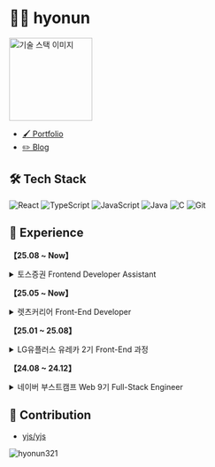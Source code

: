 # 👨‍💻 hyonun

<div align="left">
  <img src="https://github.com/user-attachments/assets/c7d1fca9-61a1-4399-9941-0ae0301c7822" width="150" alt="기술 스택 이미지">
</div>

- [🖌️ Portfolio](https://hyonun321.github.io/2025_portfolio_1/)
- [✏️ Blog](https://velog.io/@hyonun)



## 🛠 Tech Stack
![React](https://img.shields.io/badge/React-61DAFB?style=flat&logo=react&logoColor=black)
![TypeScript](https://img.shields.io/badge/TypeScript-3178C6?style=flat&logo=typescript&logoColor=white)
![JavaScript](https://img.shields.io/badge/JavaScript-F7DF1E?style=flat&logo=javascript&logoColor=black)
![Java](https://img.shields.io/badge/Java-007396?style=flat&logo=java&logoColor=white)
![C](https://img.shields.io/badge/C-A8B9CC?style=flat&logo=c&logoColor=black)
![Git](https://img.shields.io/badge/Git-F05032?style=flat&logo=Git&logoColor=white)

## 🏢 Experience

**【25.08 ~ Now】**
<details>
  <summary>
    토스증권 Frontend Developer Assistant 
  </summary>
  
  > Toss Securities Frontend Developer Assistant

### 💽 S3 Object Storage Browser
> A web-based file explorer for S3-compatible object storage systems like Ceph

**프로젝트 소개**: 
S3 API를 따르는 오브젝트 스토리지를 콘솔이나 CLI가 아닌 브라우저에서 폴더·파일처럼 탐색하고 관리할 수 있는 웹 UI 서비스입니다.

**담당 업무:**
- 사내 직원 대상 S3 Object Storage 브라우저 설계 및 개발 (팀별 접근 권한 기반 데이터 조회 최적화)
- 기존 콘솔 기반 탐색의 불편함 해소를 위한 UI/UX 개선 및 사내 TDS(디자인 시스템) 적용
- 사내 코드/파일 규칙 준수를 고려한 컴포넌트 설계 및 서비스 구현

**핵심 경험:**
대규모 데이터 오브젝트 스토리지 브라우저 최적화 경험
- 📕 리스트 가상화
  - 사내 디자인 시스템 테이블 컴포넌트의 Web Vitals를 측정 **115개 이상 부터 INP 500ms 이상, LCP 2500ms이상 발생**
  - 리스트 가상화를 통해 **LCP 5.3s -> 1.1s, INP 4.4 -> 0.25s**로 **80% 이상**  최적화
  - **tanstack/react-virtual** 라이브러리 활용

---
  
</details>


**【25.05 ~ Now】**
<details>
  <summary>
    렛츠커리어 Front-End Developer 
  </summary>
  
  > Let's Career Front-end Engineer

 [🌐Site](https://www.letscareer.co.kr/)
 [📘GitHub Repository](https://github.com/Let-s-intern/lets-intern-client)

**프로젝트 소개**: 
취업 준비생을 위해 미션과 동기부여, 커뮤니티 지원을 제공하는 챌린지 기반 온라인 커리어 준비 플랫폼

**주요 활동:** 
- Backend 개발자, PM, 프로덕트 디자이너 등과의 자유로운 협업을 통해 함께 성장하며 프로덕트 개발
- Next.js 기반의 Frontend 코드베이스 개선 및 Admin 페이지 신규 기능 개발 수행
- 프로덕트 런칭 후 발생하는 긴급 이슈 대응 및 사용자 경험 개선을 위한 운영 업무 수행
- 내부 운영에 필요한 백오피스 시스템 구축 및 개선을 통해 운영팀과 협업

---
  
</details>


**【25.01 ~ 25.08】**
<details>
  <summary>
    LG유플러스 유레카 2기 Front-End 과정 
  </summary>
  
  
  > 2025 LG Uplus Ureca Front-end Course

**주요 활동**:
- 웹 아키텍처 기본 및 웹 보안 기초 교육
- 코딩테스트 및 자바 기본역량 
- 코드 리뷰와 페어 프로그래밍을 통한 코드 품질 향상

### 🤖 Me+ (미플러스) – GPT 기반 요금제 추천 챗봇 서비스
> GPT-powered Mobile Plan Recommendation Chatbot


<p align="center">
  <img src="https://github.com/user-attachments/assets/572e43d3-b2ec-4be8-8024-d1467dec4de8" width="400"/>
  <video src="https://github.com/user-attachments/assets/a35c2dd6-d203-4ed0-b392-ee763cfe71a3" width="400"/>
</p>

[🌐Site](https://me-plus-client.vercel.app/)
[📘 GitHub Repository](https://github.com/yeji424/me-plus)
[🔗 발표자료(PPT)](https://www.canva.com/design/DAGrVKE6bnw/QJfV7bizUrdXYFs1XzD1aQ/edit)
[🎥 시연 영상](https://www.youtube.com/watch?v=04NNuDxZ5X0&ab_channel=%ED%81%AC%EB%9D%BC%EC%9D%B4%EB%AF%B8)

**프로젝트 소개**: 
GPT 모델을 활용하여 사용자에게 맞춤형 모바일 요금제를 추천하는 챗봇 기반 웹 서비스입니다.



**담당 업무:**
- GPT 기반 요금제 추천 설계 및 ChatBotPage UI/UX 리드
- 한국투자증권 API와 Puppeteer 기반 크롤링 테스트
- GPT 응답 토큰 최적화를 위한 프롬프트 및 모델 구조 설계
- 실시간 응답 처리를 위한 Socket 통신 및 메모이제이션 구조 설계
- 유저 상태 기반 UX 흐름 제어 (searchParams, React.memo 등 활용)
- 기능 명세서, 설계 기준 정의 및 팀 기술 위키 작성

**핵심 경험:**
![image](https://github.com/user-attachments/assets/e3ad6f49-257b-43b3-b1f0-030dd5eb520c)

- ✅ GPT 설계 인사이트
  - 초기에는 GPT에 모든 요금제 데이터를 통째로 넣는 구조를 실험했으나, 토큰 한계 및 응답 딜레이 문제로 GPT-4.1-mini + DB 필터링 구조로 전환
  - '요금제 4회 응답 내 제공', '응답 속도 최소화', '토큰 소모 절감'을 기준으로 성능 비교 실험과 베이스라인 정의

---

</details>


**【24.08 ~ 24.12】**
<details>
  <summary>
    네이버 부스트캠프 Web 9기 Full-Stack Engineer 
  </summary>
  
> 2024 Naver Boostcamp Web Development Course

**주요 활동**:
- 웹 프로그래밍 심화 학습 및 실무 프로젝트 수행
- 팀 프로젝트를 통한 협업 경험 강화
- 코드 리뷰와 페어 프로그래밍을 통한 코드 품질 향상

### Nocta - 실시간 동시편집 마크다운 에디터
> A real-time collaborative Markdown editor powered by CRDT

[🔗 Live Demo](https://nocta.site) | [📘 GitHub Repository](https://github.com/boostcampwm-2024/refactor-web33-Nocta)

![Nocta Preview](https://github.com/user-attachments/assets/05fef68a-1308-4953-9ecd-8f60cb0ab157)

**프로젝트 소개**:
실시간으로 여러 사용자가 동시에 마크다운 문서를 편집할 수 있는 웹 애플리케이션입니다. CRDT 알고리즘을 활용하여 동시성 문제를 해결하고, 실시간 협업 기능을 구현했습니다.

**담당 업무 및 성과**:
- [CRDT 라이브러리 설계 및 구현](https://velog.io/@hyonun/CRDT-%EA%B5%AC%ED%98%84-%EC%97%AC%EC%A0%95%EA%B8%B0-1-CRDT%EB%A5%BC-%EC%82%AC%EC%9A%A9%ED%95%98%EA%B3%A0-%EA%B5%AC%ED%98%84%EB%B0%A9%EC%8B%9D%EC%9D%84-%EC%A0%95%ED%95%B4%EB%B3%B4%EC%9E%90)
  - RGA 기반 이중 링크드리스트로 CRDT 설계
  - EditorCRDT와 BlockCRDT 분리하여 확장성 부여
  - 기존 단일 CRDT에서 다중 분리 구조로 변경하여 텍스트 동기화 성능 개선
 
- [워크스페이스 실시간 상호작용 및 권한 관리 기능 개발](https://velog.io/@hyonun/Socket.io-Workspace-%EA%B5%AC%ED%98%84-%EC%97%AC%EC%A0%95%EA%B8%B0-1-%EA%B2%8C%EC%8A%A4%ED%8A%B8-%EC%9C%A0%EC%A0%80-Workspace-%EB%B6%84%EB%A6%AC%ED%99%94)
  - 사용자별 워크스페이스 접근 권한 시스템 설계 및 구현
  - WebSocket 기반 페이지별 실시간 다중 접속 관리 및 상태 동기화
  - Socket.io를 활용한 실시간 알림 시스템(Toast)으로 협업 경험 개선
- [개발위키 트러블슈팅 포함 40개 작성](https://abrupt-feta-9a9.notion.site/12a9ff1b21c380f2a490deae65256639?pvs=4)
- [Nocta Icon 로티 애니메이션 제작](https://abrupt-feta-9a9.notion.site/cb9b795665e940779ea2e57e1fe81776?pvs=4)
  
  ![nocta Day](https://github.com/user-attachments/assets/81ddb6a4-a280-4750-98c1-27bf46ef7688)
  - 디자인: 피그마
  - 애니메이션: Phase, Lotties
- [기술 시연 영상 제작](https://youtu.be/0AZAixGrMbo?si=qjJJbB8QWp_S4VL_)
- AI 기능 추가
  - 유저가 원하는 페이지 문서의 초안을 작성하거나 정보를 얻게 도와줌

**문제 해결 경험**:
- [입력 순서 불일치로 인한 캐럿 동기화 문제](https://velog.io/@hyonun/%EC%BA%90%EB%9F%BF%EB%8F%99%EA%B8%B0%ED%99%94)
  - 여러 문서를 동시에 편집할 때 유저들의 캐럿이 의도치 않게 다른 위치로 이동하는 현상 발생
  - 해결 방법:
    - 글로벌 상태로 관리되는 캐럿 위치가 모든 문서에 영향을 미치는 것을 확인
    - 문서별로 독립적인 캐럿 상태 관리의 필요성 도출
    - 로컬상태에서 페이지별 독립 캐럿 상태 관리 시스템 구현(setCaretPosition)

- [불필요한 리렌더링 55% 개선 ](https://velog.io/@hyonun/%EB%A6%AC%EB%A0%8C%EB%8D%94%EB%A7%81)
  - 페이지 리사이즈 및 이동시 동일한 DOM요소의 리렌더링 발생
  - 해결 방법:
    - 텍스트 블럭요소 React.memo 및 useCallback 활용
    - 전체 렌더링 시간 11.3ms -> 4.9ms 으로 55% 개선
    - 리스트 가상화를 통한 보이는 요소만 렌더링 처리

#### **리팩토링**: (25.1 ~ Now)

<img src="https://github.com/user-attachments/assets/8e4b6dd1-a6e6-469c-8ec4-634adb08bde6" width="600"/>

**- 목적: 개발자에게 캐럿 관리나 문서 상태관리를 하지 않게 하기 위함**

- [NoctaCRDT 라이브러리 리팩토링 -> NoctaDoc 으로 개선](https://velog.io/@hyonun/CRDT-%EB%9D%BC%EC%9D%B4%EB%B8%8C%EB%9F%AC%EB%A6%AC-%EB%A6%AC%ED%8C%A9%ED%86%A0%EB%A7%81-1)
  - NoctaDoc: CRDT 관련 연산을 처리하는 문서 라이브러리
  - NoctaRealm: CRDT 관련 연산 이후 캐럿 상태와 문서 동기화를 관리하는 라이브러리
  - @: Socket 연결및 room 관련 처리
  - 프론트엔드, 서버 별로 Adapter를 주입 해제 시키는 방법으로 리팩토링
  
</details>

## 🌱 Contribution

- [yjs/yjs](https://github.com/yjs/yjs/pull/722)

<p align="left"> <img src="https://komarev.com/ghpvc/?username=hyonun321&label=Profile%20views&color=0e75b6&style=flat" alt="hyonun321" /> </p>

